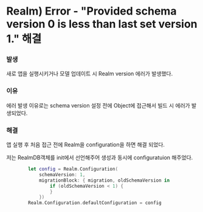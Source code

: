 # Realm) Error - "Provided schema version 0 is less than last set version 1." 해결

### 발생
새로 앱을 실행시키거나 모델 업데이트 시 Realm version 에러가 발생했다.

### 이유
에러 발생 이유로는 schema version 설정 전에 Object에 접근해서 빌드 시 에러가 발생되었다.

### 해결
앱 실행 후 처음 접근 전에 Realm을 configuration을 하면 해결 되었다.

저는 RealmDB객체를 init에서 선언해주어 생성과 동시에 configuratuion 해주었다.

```swift
        let config = Realm.Configuration(
            schemaVersion: 1,
            migrationBlock: { migration, oldSchemaVersion in
                if (oldSchemaVersion < 1) {
                }
            })
        Realm.Configuration.defaultConfiguration = config
```


